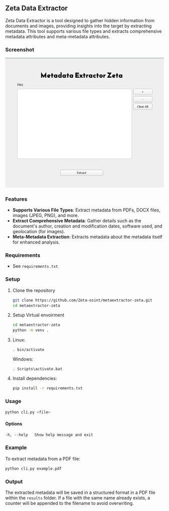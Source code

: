 ## Zeta Data Extractor

Zeta Data Extractor is a tool designed to gather hidden information from documents and images, providing insights into the target by extracting metadata. This tool supports various file types and extracts comprehensive metadata attributes and meta-metadata attributes.

### Screenshot
![screenshot of gui](./assets/screenshot.png)

### Features

- **Supports Various File Types**: Extract metadata from PDFs, DOCX files, images (JPEG, PNG), and more.
- **Extract Comprehensive Metadata**: Gather details such as the document's author, creation and modification dates, software used, and geolocation (for images).
- **Meta-Metadata Extraction**: Extracts metadata about the metadata itself for enhanced analysis.

### Requirements
- See `requirements.txt`

### Setup

1. Clone the repository

    ```sh
    git clone https://github.com/Zeta-osint/metaextractor-zeta.git
    cd metaextractor-zeta
    ```
2. Setup Virtual envoirment

    ```sh
    cd metaextractor-zeta
    python -m venv .
    ```

3. Linux:

    ```
    . bin/activate
    ```
    Windows:

    ```
    . Scripts\activate.bat
    ```

4. Install dependencies:

    ```sh
    pip install -r requirements.txt
    ```

### Usage

```sh
python cli.py <file>
```

#### Options

```
-h, --help   Show help message and exit
```
### Example

To extract metadata from a PDF file:

```sh
python cli.py example.pdf
```

### Output

The extracted metadata will be saved in a structured format in a PDF file within the `results` folder. If a file with the same name already exists, a counter will be appended to the filename to avoid overwriting.
